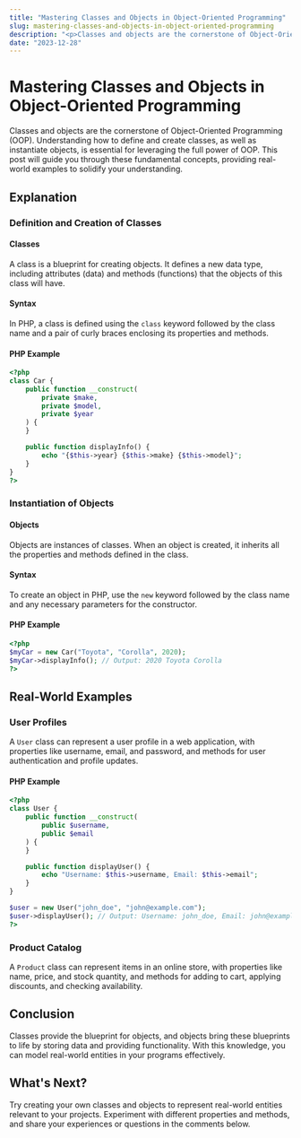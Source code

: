 ```yaml
---
title: "Mastering Classes and Objects in Object-Oriented Programming"
slug: mastering-classes-and-objects-in-object-oriented-programming
description: "<p>Classes and objects are the cornerstone of Object-Oriented Programming (OOP). Understanding how to define and create classes, as well as instantiate objects, is essential for leveraging the full power of OOP. This post will guide you through these fundamental concepts, providing real-world examples to solidify your understanding.</p>\n"
date: "2023-12-28"
---
```


# Mastering Classes and Objects in Object-Oriented Programming

Classes and objects are the cornerstone of Object-Oriented Programming (OOP). Understanding how to define and create classes, as well as instantiate objects, is essential for leveraging the full power of OOP. This post will guide you through these fundamental concepts, providing real-world examples to solidify your understanding.

## Explanation

### Definition and Creation of Classes

#### Classes

A class is a blueprint for creating objects. It defines a new data type, including attributes (data) and methods (functions) that the objects of this class will have.

#### Syntax

In PHP, a class is defined using the `class` keyword followed by the class name and a pair of curly braces enclosing its properties and methods.

#### PHP Example

```php
<?php
class Car {
    public function __construct(
        private $make,
        private $model,
        private $year
    ) {
    }

    public function displayInfo() {
        echo "{$this->year} {$this->make} {$this->model}";
    }
}
?>
```

### Instantiation of Objects

#### Objects

Objects are instances of classes. When an object is created, it inherits all the properties and methods defined in the class.

#### Syntax

To create an object in PHP, use the `new` keyword followed by the class name and any necessary parameters for the constructor.

#### PHP Example

```php
<?php
$myCar = new Car("Toyota", "Corolla", 2020);
$myCar->displayInfo(); // Output: 2020 Toyota Corolla
?>
```

## Real-World Examples

### User Profiles

A `User` class can represent a user profile in a web application, with properties like username, email, and password, and methods for user authentication and profile updates.

#### PHP Example

```php
<?php
class User {
    public function __construct(
        public $username,
        public $email
    ) {
    }

    public function displayUser() {
        echo "Username: $this->username, Email: $this->email";
    }
}

$user = new User("john_doe", "john@example.com");
$user->displayUser(); // Output: Username: john_doe, Email: john@example.com
?>
```

### Product Catalog

A `Product` class can represent items in an online store, with properties like name, price, and stock quantity, and methods for adding to cart, applying discounts, and checking availability.

## Conclusion

Classes provide the blueprint for objects, and objects bring these blueprints to life by storing data and providing functionality. With this knowledge, you can model real-world entities in your programs effectively.

## What's Next?

Try creating your own classes and objects to represent real-world entities relevant to your projects. Experiment with different properties and methods, and share your experiences or questions in the comments below.

